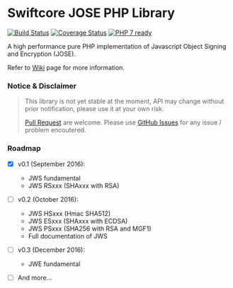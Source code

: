 # Swiftcore JOSE PHP Library

[![Build Status](https://travis-ci.org/swiftcore-lib/php-jose.svg?branch=master)](https://travis-ci.org/swiftcore-lib/php-jose) 
[![Coverage Status](https://coveralls.io/repos/github/swiftcore-lib/php-jose/badge.svg?branch=master)](https://coveralls.io/github/swiftcore-lib/php-jose?branch=master)
[![PHP 7 ready](http://php7ready.timesplinter.ch/swiftcore-lib/php-jose/master/badge.svg)](https://travis-ci.org/swiftcore-lib/php-jose)

A high performance pure PHP implementation of Javascript Object Signing and Encryption (JOSE).

Refer to [Wiki](https://github.com/swiftcore-lib/php-jose/wiki) page for more information.

### Notice & Disclaimer

> This library is not yet stable at the moment, API may change without prior notification, please use it at your own risk. 
> 
> [Pull Request](https://github.com/swiftcore-lib/php-jose/pulls) are welcome. Please use [GitHub Issues](https://github.com/swiftcore-lib/php-jose/issues) for any issue / problem encoutered.

### Roadmap

* [x] v0.1 (September 2016):
  * JWS fundamental
  * JWS RSxxx (SHAxxx with RSA)
* [ ] v0.2 (October 2016):
  * JWS HSxxx (Hmac SHA512)
  * JWS ESxxx (SHAxxx with ECDSA)
  * JWS PSxxx (SHA256 with RSA and MGF1)
  * Full documentation of JWS
* [ ] v0.3 (December 2016):
  * JWE fundamental
* [ ] And more...


